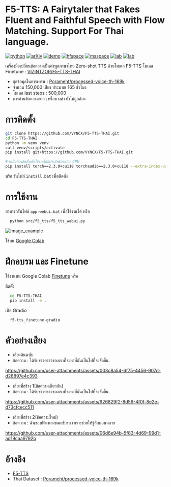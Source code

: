 # F5-TTS: A Fairytaler that Fakes Fluent and Faithful Speech with Flow Matching. Support For Thai language.

[![python](https://img.shields.io/badge/Python-3.10-brightgreen)](https://github.com/SWivid/F5-TTS)
[![arXiv](https://img.shields.io/badge/arXiv-2410.06885-b31b1b.svg?logo=arXiv)](https://arxiv.org/abs/2410.06885)
[![demo](https://img.shields.io/badge/GitHub-Demo%20page-orange.svg)](https://swivid.github.io/F5-TTS/)
[![hfspace](https://img.shields.io/badge/🤗-Space%20demo-yellow)](https://huggingface.co/spaces/mrfakename/E2-F5-TTS)
[![msspace](https://img.shields.io/badge/🤖-Space%20demo-blue)](https://modelscope.cn/studios/modelscope/E2-F5-TTS)
[![lab](https://img.shields.io/badge/X--LANCE-Lab-grey?labelColor=lightgrey)](https://x-lance.sjtu.edu.cn/)
[![lab](https://img.shields.io/badge/Peng%20Cheng-Lab-grey?labelColor=lightgrey)](https://www.pcl.ac.cn)
<!-- <img src="https://github.com/user-attachments/assets/12d7749c-071a-427c-81bf-b87b91def670" alt="Watermark" style="width: 40px; height: auto"> -->

เครื่องมือเปลี่ยนข้อความเป็นคำพูดภาษาไทย Zero-shot TTS ด้วยโมเดล F5-TTS
โมเดล Finetune : [VIZINTZOR/F5-TTS-THAI](https://huggingface.co/VIZINTZOR/F5-TTS-THAI)
 - ชุดข้อมุลในการเทรน : [Porameht/processed-voice-th-169k](https://huggingface.co/datasets/Porameht/processed-voice-th-169k)
 - จำนวน 150,000 เสียง ประมาณ 165 ชั่วโมง
 - โมเดล last steps : 500,000
 - การอ่านข้อความยาวๆ หรือบางคำ ยังไม่ถูกต้อง
# การติดตั้ง
```sh
git clone https://github.com/VYNCX/F5-TTS-THAI.git
cd F5-TTS-THAI
python -m venv venv
call venv/scripts/activate
pip install git+https://github.com/VYNCX/F5-TTS-THAI.git

#จำเป็นต้องติดตั้งเพื่อใช้งานได้มีประสิทธิภาพกับ GPU
pip install torch==2.3.0+cu118 torchaudio==2.3.0+cu118 --extra-index-url https://download.pytorch.org/whl/cu118
```
หรือ รันไฟล์ `install.bat` เพื่อติดตั้ง

# การใช้งาน
สามารถรันไฟล์ `app-webui.bat` เพื่อใช้งานได้ หรือ 

```sh
  python src/f5_tts/f5_tts_webui.py
```
![image_example](https://github.com/user-attachments/assets/467c9ec6-eb31-4a18-b295-82588edee991)

ใช้บน [Google Colab](https://colab.research.google.com/drive/10yb4-mGbSoyyfMyDX1xVF6uLqfeoCNxV?usp=sharing)

# ฝึกอบรม และ Finetune
ใช้งานบน Google Colab [Finetune](https://colab.research.google.com/drive/1jwzw4Jn1qF8-F0o3TND68hLHdIqqgYEe?usp=sharing) หรือ 

ติดตั้ง

```sh
  cd F5-TTS-THAI
  pip install -e .
```

เปิด Gradio
```sh
  f5-tts_finetune-gradio
```

# ตัวอย่างเสียง

- เสียงต้นฉบับ
- ข้อความ : ได้รับข่าวคราวของเราที่จะหาที่มันเป็นไปที่จะจัดขึ้น.
  
https://github.com/user-attachments/assets/003c8a54-6f75-4456-907d-d28897e4c393

- เสียงที่สร้าง 1(ข้อความเดียวกัน)
- ข้อความ : ได้รับข่าวคราวของเราที่จะหาที่มันเป็นไปที่จะจัดขึ้น.
   
https://github.com/user-attachments/assets/926829f2-8d56-4f0f-8e2e-d73cfcecc511

- เสียงที่สร้าง 2(ข้อความใหม่)
- ข้อความ : ฉันชอบฟังเพลงขณะขับรถ เพราะช่วยให้รู้สึกผ่อนคลาย

https://github.com/user-attachments/assets/06d6e94b-5f83-4d69-99d1-ad19caa9792b

# อ้างอิง

- [F5-TTS](https://github.com/SWivid/F5-TTS)
- Thai Dataset : [Porameht/processed-voice-th-169k](https://huggingface.co/datasets/Porameht/processed-voice-th-169k)





